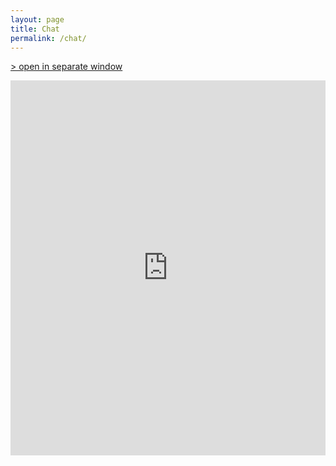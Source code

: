 ```yaml
---
layout: page
title: Chat
permalink: /chat/
---
```


[> open in separate window](https://kiwiirc.com/client/irc.freenode.net/#terminal-overload)

<iframe src="https://kiwiirc.com/client/irc.freenode.net/#terminal-overload" style="border:0; width: 100%; height:600px; margin: 0 auto;">please wait for the iframe to load...</iframe>

